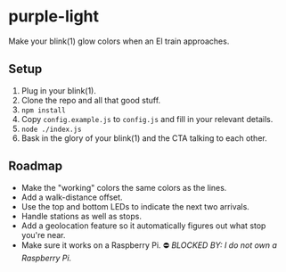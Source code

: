 # purple-light
Make your blink(1) glow colors when an El train approaches.

## Setup
1. Plug in your blink(1).
1. Clone the repo and all that good stuff.
1. `npm install`
1. Copy `config.example.js` to `config.js` and fill in your relevant details.
1. `node ./index.js`
1. Bask in the glory of your blink(1) and the CTA talking to each other.

## Roadmap
* Make the "working" colors the same colors as the lines.
* Add a walk-distance offset.
* Use the top and bottom LEDs to indicate the next two arrivals.
* Handle stations as well as stops.
* Add a geolocation feature so it automatically figures out what stop you're near.
* Make sure it works on a Raspberry Pi. :no_entry: *BLOCKED BY: I do not own a Raspberry Pi.*

